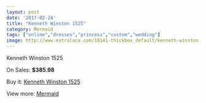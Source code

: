 ```yaml
---
layout: post
date: '2017-02-24'
title: "Kenneth Winston 1525"
category: Mermaid
tags: ["online","dresses","princess","custom","wedding"]
image: http://www.extralace.com/10141-thickbox_default/kenneth-winston-1525.jpg
---
```

Kenneth Winston 1525

On Sales: **$385.98**
<a href="https://www.extralace.com/mermaid/4785-kenneth-winston-1525.html"><amp-img layout="responsive" width="600" height="600" src="//www.extralace.com/10141-thickbox_default/kenneth-winston-1525.jpg" alt="Kenneth Winston 1525 0" /></a>
<a href="https://www.extralace.com/mermaid/4785-kenneth-winston-1525.html"><amp-img layout="responsive" width="600" height="600" src="//www.extralace.com/10143-thickbox_default/kenneth-winston-1525.jpg" alt="Kenneth Winston 1525 1" /></a>
<a href="https://www.extralace.com/mermaid/4785-kenneth-winston-1525.html"><amp-img layout="responsive" width="600" height="600" src="//www.extralace.com/10142-thickbox_default/kenneth-winston-1525.jpg" alt="Kenneth Winston 1525 2" /></a>

Buy it: [Kenneth Winston 1525](https://www.extralace.com/mermaid/4785-kenneth-winston-1525.html "Kenneth Winston 1525")

View more: [Mermaid](https://www.extralace.com/5-mermaid "Mermaid")